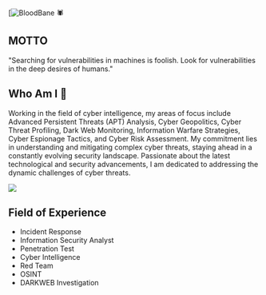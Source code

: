 [![BloodBane](https://img.shields.io/badge/MadeBy-EmreKoybasi-(Bloodbane)black) 🕷️

## MOTTO
"Searching for vulnerabilities in machines is foolish. Look for vulnerabilities in the deep desires of humans."


## Who Am I 👤
Working in the field of cyber intelligence, my areas of focus include Advanced Persistent Threats (APT) Analysis, Cyber Geopolitics, 
Cyber Threat Profiling, Dark Web Monitoring, Information Warfare Strategies, Cyber Espionage Tactics, and Cyber Risk Assessment. 
My commitment lies in understanding and mitigating complex cyber threats, staying ahead in a constantly evolving security landscape. 
Passionate about the latest technological and security advancements, I am dedicated to addressing the dynamic challenges of cyber threats.

<img src="https://github.com/emrekybs/emrekybs/blob/main/236908488-60f25e53-47a8-43d5-a45a-b9b9dd37900e.gif">

## Field of Experience
* Incident Response
* Information Security Analyst
* Penetration Test
* Cyber Intelligence
* Red Team
* OSINT 
* DARKWEB Investigation
